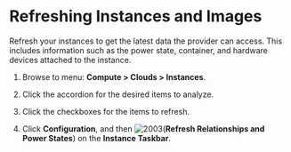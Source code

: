 # Refreshing Instances and Images

Refresh your instances to get the latest data the provider can access.
This includes information such as the power state, container, and
hardware devices attached to the instance.

1.  Browse to menu: **Compute > Clouds > Instances**.

2.  Click the accordion for the desired items to analyze.

3.  Click the checkboxes for the items to refresh.

4.  Click **Configuration**, and then
    ![2003](../images/2003.png)(**Refresh Relationships and Power
    States**) on the **Instance Taskbar**.
